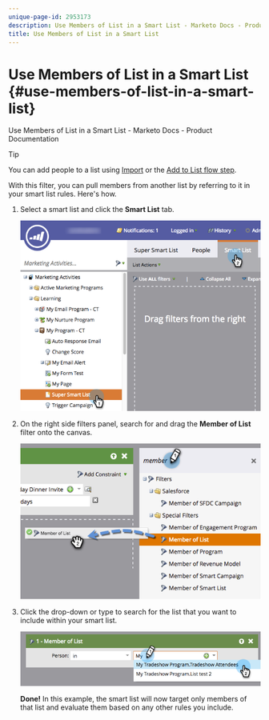 ```yaml
---
unique-page-id: 2953173
description: Use Members of List in a Smart List - Marketo Docs - Product Documentation
title: Use Members of List in a Smart List
---
```


# Use Members of List in a Smart List {#use-members-of-list-in-a-smart-list}

Use Members of List in a Smart List - Marketo Docs - Product Documentation

>[!TIP]
>
>You can add people to a list using [Import](../../../../../welcome-to-marketo-docs/getting-started/quick-wins/import-a-list-of-people.md) or the [Add to List flow step](../../../../../welcome-to-marketo-docs/product-docs/core-marketo-concepts/smart-campaigns/flow-actions/add-to-list.md).

With this filter, you can pull members from another list by referring to it in your smart list rules. Here's how.

1. Select a smart list and click the **Smart List** tab.

   ![](assets/smartlist-sltab.png)

1. On the right side filters panel, search for and drag the **Member of List** filter onto the canvas.

   ![](assets/use-members-of-list-in-a-smart-list-2nd.png)

1. Click the drop-down or type to search for the list that you want to include within your smart list.

   ![](assets/memberoflist.png)

   **Done!** In this example, the smart list will now target only members of that list and evaluate them based on any other rules you include.

